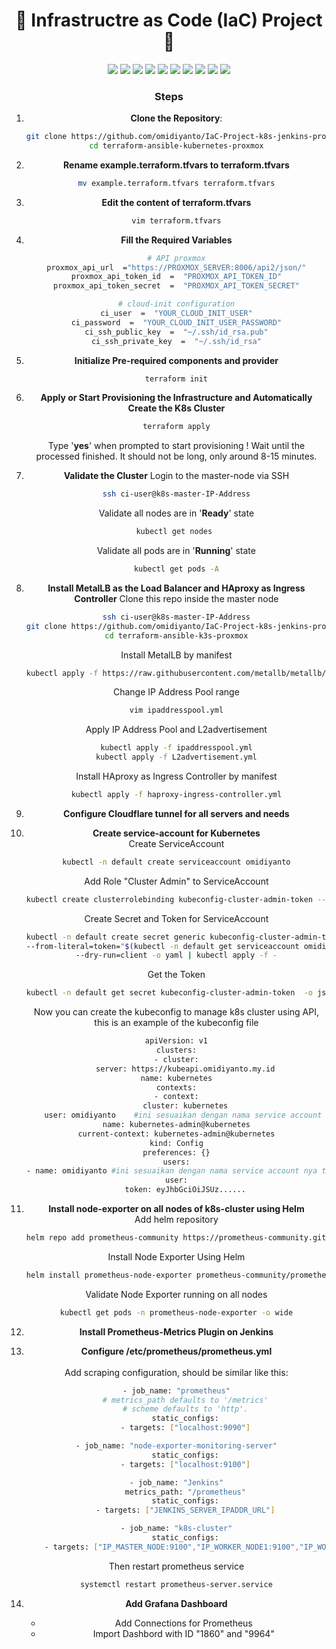 
<div align="center">
	<h1> 🌟 Infrastructre as Code (IaC) Project🚀 </h1>
</div>
<div align="center">
    <!-- Your badges here -->
    <img src="https://img.shields.io/badge/kubernetes-blue?style=for-the-badge&logo=kubernetes&logoColor=white">
	<img src="https://img.shields.io/badge/docker-white.svg?style=for-the-badge&logo=docker&logoColor=blue">
	<img src="https://img.shields.io/badge/helm chart-navy?style=for-the-badge&logo=helm&logoColor=white">
	<img src="https://img.shields.io/badge/prometheus-orange.svg?style=for-the-badge&logo=trivy&logoColor=white">
	<img src="https://img.shields.io/badge/grafana-grey.svg?style=for-the-badge&logo=trivy&logoColor=white">
    <img src="https://img.shields.io/badge/terraform-%238511FA.svg?style=for-the-badge&logo=terraform&logoColor=white">
    <img src="https://img.shields.io/badge/ansible-%23000.svg?style=for-the-badge&logo=ansible&logoColor=white">
	<img src="https://img.shields.io/badge/jenkins-maroon.svg?style=for-the-badge&logo=jenkins&logoColor=white">
    <img src="https://img.shields.io/badge/proxmox-%23FF6F00.svg?style=for-the-badge&logo=proxmox&logoColor=white">
    <img src="https://img.shields.io/badge/ubuntu-%23D00000.svg?style=for-the-badge&logo=ubuntu&logoColor=white"
	
</div>
<br>

### Steps

1. **Clone the Repository**:
   ```bash
   git clone https://github.com/omidiyanto/IaC-Project-k8s-jenkins-prometheus-grafana.git
   cd terraform-ansible-kubernetes-proxmox
	```
2. **Rename example.terraform.tfvars to terraform.tfvars**
	```bash
	mv example.terraform.tfvars terraform.tfvars
	```
3. **Edit the content of terraform.tfvars**
	```bash
	vim terraform.tfvars
	```
4. **Fill the Required Variables**
	```bash
	# API proxmox
	proxmox_api_url  ="https://PROXMOX_SERVER:8006/api2/json/"
	proxmox_api_token_id  =  "PROXMOX_API_TOKEN_ID"
	proxmox_api_token_secret  =  "PROXMOX_API_TOKEN_SECRET"

	# cloud-init configuration
	ci_user  =  "YOUR_CLOUD_INIT_USER"
	ci_password  =  "YOUR_CLOUD_INIT_USER_PASSWORD"
	ci_ssh_public_key  =  "~/.ssh/id_rsa.pub"
	ci_ssh_private_key  =  "~/.ssh/id_rsa"
	```
5. **Initialize Pre-required components and provider**
	```bash
	terraform init
	```
6. **Apply or Start Provisioning the Infrastructure and Automatically Create the K8s Cluster**
	```bash
	terraform apply
	```
	Type '**yes**' when prompted to start provisioning !
	Wait until the processed finished. It should not be long, only around 8-15 minutes.

7. **Validate the Cluster**
		Login to the master-node via SSH
	```bash
	ssh ci-user@k8s-master-IP-Address
	```
	
	Validate all nodes are in '**Ready**' state
	```bash
	kubectl get nodes 
	```
	Validate all pods are in '**Running**' state
	```bash
	kubectl get pods -A
	```

8. **Install MetalLB as the Load Balancer and HAproxy as Ingress Controller**
	Clone this repo inside the master node
	```bash
	ssh ci-user@k8s-master-IP-Address
	git clone https://github.com/omidiyanto/IaC-Project-k8s-jenkins-prometheus-grafana.git
	cd terraform-ansible-k3s-proxmox
	```
	Install MetalLB by manifest
	```bash
	kubectl apply -f https://raw.githubusercontent.com/metallb/metallb/v0.14.8/config/manifests/metallb-native.yaml
	```
	Change IP Address Pool range
	```bash
	vim ipaddresspool.yml
	```
	Apply IP Address Pool and L2advertisement
	```bash
	kubectl apply -f ipaddresspool.yml
	kubectl apply -f L2advertisement.yml
	```
	Install HAproxy as Ingress Controller by manifest
	```bash
	kubectl apply -f haproxy-ingress-controller.yml
	```

9. **Configure Cloudflare tunnel for all servers and needs**
10. **Create service-account for Kubernetes**
	<br>
	Create ServiceAccount
	```bash
	kubectl -n default create serviceaccount omidiyanto
	```

	Add Role "Cluster Admin" to ServiceAccount
	```bash
	kubectl create clusterrolebinding kubeconfig-cluster-admin-token --clusterrole=cluster-admin --serviceaccount=default:omidiyanto
	```

	Create Secret and Token for ServiceAccount
	```bash
	kubectl -n default create secret generic kubeconfig-cluster-admin-token \
	--from-literal=token="$(kubectl -n default get serviceaccount omidiyanto -o=jsonpath='{.secrets[0].name}')" \
	--dry-run=client -o yaml | kubectl apply -f -
	```

	Get the Token
	```bash
	kubectl -n default get secret kubeconfig-cluster-admin-token  -o jsonpath='{.data.token}' | base64 --decode
	```

	Now you can create the kubeconfig to manage k8s cluster using API, this is an example of the kubeconfig file
	```bash
	apiVersion: v1
	clusters:
	- cluster:
		server: https://kubeapi.omidiyanto.my.id
	name: kubernetes
	contexts:
	- context:
		cluster: kubernetes
		user: omidiyanto    #ini sesuaikan dengan nama service account nya tadi
	name: kubernetes-admin@kubernetes
	current-context: kubernetes-admin@kubernetes
	kind: Config
	preferences: {}
	users:
	- name: omidiyanto #ini sesuaikan dengan nama service account nya tadi
	user:
		token: eyJhbGciOiJSUz......
	```

11. **Install node-exporter on all nodes of k8s-cluster using Helm**
	<br>
	Add helm repository
	```bash
	helm repo add prometheus-community https://prometheus-community.github.io/helm-charts
	```

	Install Node Exporter Using Helm
	```bash
	helm install prometheus-node-exporter prometheus-community/prometheus-node-exporter --namespace prometheus-node-exporter --debug --create-namespace
	```

	Validate Node Exporter running on all nodes
	```bash
	kubectl get pods -n prometheus-node-exporter -o wide
	```

12. **Install Prometheus-Metrics Plugin on Jenkins**
13. **Configure /etc/prometheus/prometheus.yml**
	<br>	
	Add scraping configuration, should be similar like this:
	```bash
	- job_name: "prometheus"
		# metrics_path defaults to '/metrics'
		# scheme defaults to 'http'.
		static_configs:
		- targets: ["localhost:9090"]

	- job_name: "node-exporter-monitoring-server"
		static_configs:
		- targets: ["localhost:9100"]

	- job_name: "Jenkins"
		metrics_path: "/prometheus"
		static_configs:
		- targets: ["JENKINS_SERVER_IPADDR_URL"]

	- job_name: "k8s-cluster"
		static_configs:
		- targets: ["IP_MASTER_NODE:9100","IP_WORKER_NODE1:9100","IP_WORKER_NODE2:9100"]
	```

	Then restart prometheus service
	```bash
	systemctl restart prometheus-server.service
	```

14. **Add Grafana Dashboard**
	<br>
	- Add Connections for Prometheus
	- Import Dashbord with ID "1860" and "9964"